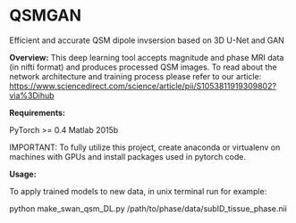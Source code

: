 # QSMGAN
Efficient and accurate QSM dipole invsersion based on 3D U-Net and GAN


**Overview:** This deep learning tool accepts magnitude and phase MRI data (in nifti format) and produces processed QSM images. To read about the network architecture and training process please refer to our article: https://www.sciencedirect.com/science/article/pii/S1053811919309802?via%3Dihub

**Requirements:**

PyTorch >= 0.4
Matlab 2015b

IMPORTANT: To fully utilize this project, create anaconda or virtualenv on machines with GPUs and install packages used in pytorch code.


**Usage:**

To apply trained models to new data, in unix terminal run for example: 

python make_swan_qsm_DL.py /path/to/phase/data/subID_tissue_phase.nii

